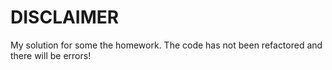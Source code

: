 # DISCLAIMER
My solution for some the homework.
The code has not been refactored and there will be errors!
